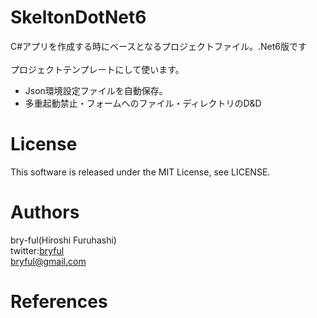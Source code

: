 ﻿# SkeltonDotNet6
C#アプリを作成する時にベースとなるプロジェクトファイル。.Net6版です<br>
<br>
プロジェクトテンプレートにして使います。<br>

* Json環境設定ファイルを自動保存。
* 多重起動禁止・フォームへのファイル・ディレクトリのD&D

# License

This software is released under the MIT License, see LICENSE.<br>

# Authors

bry-ful(Hiroshi Furuhashi)<br>
twitter:[bryful](https://twitter.com/bryful)<br>
bryful@gmail.com<br>

# References

